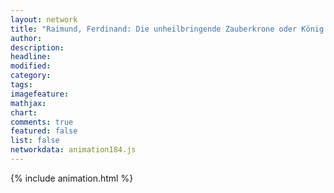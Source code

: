 ```yaml
---
layout: network
title: "Raimund, Ferdinand: Die unheilbringende Zauberkrone oder König ohne Reich, Held ohne Mut, Schönheit ohne Jugend (1829)"
author:
description:
headline:
modified:
category:
tags:
imagefeature: 
mathjax: 
chart: 
comments: true
featured: false
list: false
networkdata: animation184.js
---
```

{% include animation.html %}
